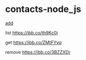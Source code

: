 # contacts-node_js


[add](https://ibb.co/hm5fBW8)

list https://ibb.co/th9Kc0j

get https://ibb.co/ZMtFYvq

remove https://ibb.co/3BZZXDr

